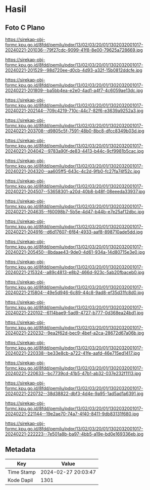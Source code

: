 # Hasil

## Foto C Plano

https://sirekap-obj-formc.kpu.go.id/8fdd/pemilu/pdpr/13/02/03/20/01/1302032001017-20240221-201036--79f27cdc-9099-41f8-8e00-79625a728669.jpg

https://sirekap-obj-formc.kpu.go.id/8fdd/pemilu/pdpr/13/02/03/20/01/1302032001017-20240221-201529--98d720ee-d0cb-4d93-a32f-15b0812ddcfe.jpg

https://sirekap-obj-formc.kpu.go.id/8fdd/pemilu/pdpr/13/02/03/20/01/1302032001017-20240221-201809--ba5bb4ea-e2e0-4ad1-a4f7-4c6059ae13dc.jpg

https://sirekap-obj-formc.kpu.go.id/8fdd/pemilu/pdpr/13/02/03/20/01/1302032001017-20240221-202144--709c4219-710c-44c7-82f6-e3639a9252a3.jpg

https://sirekap-obj-formc.kpu.go.id/8fdd/pemilu/pdpr/13/02/03/20/01/1302032001017-20240221-203708--d9805c5f-7591-48b0-8bc8-dfcc8349b03d.jpg

https://sirekap-obj-formc.kpu.go.id/8fdd/pemilu/pdpr/13/02/03/20/01/1302032001017-20240221-204042--9783a90f-de83-4413-b44c-9cf9981b5cac.jpg

https://sirekap-obj-formc.kpu.go.id/8fdd/pemilu/pdpr/13/02/03/20/01/1302032001017-20240221-204320--aa605ff5-643c-4c2d-9fb0-fc27fa74f52c.jpg

https://sirekap-obj-formc.kpu.go.id/8fdd/pemilu/pdpr/13/02/03/20/01/1302032001017-20240221-204507--53658301-a20d-40b8-b48f-08eeeda33937.jpg

https://sirekap-obj-formc.kpu.go.id/8fdd/pemilu/pdpr/13/02/03/20/01/1302032001017-20240221-204635--f60098b7-5b5e-4d47-b44b-e7e25af12dbc.jpg

https://sirekap-obj-formc.kpu.go.id/8fdd/pemilu/pdpr/13/02/03/20/01/1302032001017-20240221-204916--d6d17607-6f84-4933-aaf8-898710ade5dd.jpg

https://sirekap-obj-formc.kpu.go.id/8fdd/pemilu/pdpr/13/02/03/20/01/1302032001017-20240221-205450--8bdaae43-9de0-4d61-934a-14d80715e3e0.jpg

https://sirekap-obj-formc.kpu.go.id/8fdd/pemilu/pdpr/13/02/03/20/01/1302032001017-20240221-215324--a89c4813-e8b2-466d-923c-5ab20fbaceb0.jpg

https://sirekap-obj-formc.kpu.go.id/8fdd/pemilu/pdpr/13/02/03/20/01/1302032001017-20240221-215804--49e5d946-6c89-44c8-9ad8-ef35d31fc8d0.jpg

https://sirekap-obj-formc.kpu.go.id/8fdd/pemilu/pdpr/13/02/03/20/01/1302032001017-20240221-220102--6114bae9-5ad9-4727-b777-0d368ea24bd1.jpg

https://sirekap-obj-formc.kpu.go.id/8fdd/pemilu/pdpr/13/02/03/20/01/1302032001017-20240221-220232--9ea2f62d-bec9-4bef-a2ca-28672d67a06b.jpg

https://sirekap-obj-formc.kpu.go.id/8fdd/pemilu/pdpr/13/02/03/20/01/1302032001017-20240221-220338--be33e8cb-a722-41fe-aafd-46e715ed1417.jpg

https://sirekap-obj-formc.kpu.go.id/8fdd/pemilu/pdpr/13/02/03/20/01/1302032001017-20240221-220633--bc7739cd-41b5-47b1-ab32-037e232f1113.jpg

https://sirekap-obj-formc.kpu.go.id/8fdd/pemilu/pdpr/13/02/03/20/01/1302032001017-20240221-220732--38d38822-dbf3-4d4e-9a95-1ad5ad1a6391.jpg

https://sirekap-obj-formc.kpu.go.id/8fdd/pemilu/pdpr/13/02/03/20/01/1302032001017-20240221-221144--19e2ae70-74a7-4f40-8411-9db83131f680.jpg

https://sirekap-obj-formc.kpu.go.id/8fdd/pemilu/pdpr/13/02/03/20/01/1302032001017-20240221-222223--7e501a8b-ba97-4bb5-a19e-bd0e169336eb.jpg


## Metadata

| Key        | Value               |
| ---------- | ------------------- |
| Time Stamp | 2024-02-27 20:03:47 |
| Kode Dapil | 1301                |



